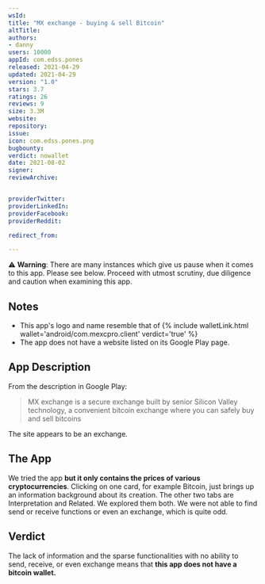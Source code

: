 ```yaml
---
wsId: 
title: "MX exchange - buying & sell Bitcoin"
altTitle: 
authors:
- danny
users: 10000
appId: com.edss.pones
released: 2021-04-29
updated: 2021-04-29
version: "1.0"
stars: 3.7
ratings: 26
reviews: 9
size: 3.3M
website: 
repository: 
issue: 
icon: com.edss.pones.png
bugbounty: 
verdict: nowallet
date: 2021-08-02
signer: 
reviewArchive:


providerTwitter: 
providerLinkedIn: 
providerFacebook: 
providerReddit: 

redirect_from:

---
```



⚠️ **Warning**: There are many instances which give us pause when it comes to this app. Please see below. Proceed with utmost scrutiny, due diligence and caution when examining this app. 

## Notes

- This app's logo and name resemble that of {% include walletLink.html wallet='android/com.mexcpro.client' verdict='true' %}
- The app does not have a website listed on its Google Play page.

## App Description

From the description in Google Play:

> MX exchange is a secure exchange built by senior Silicon Valley technology, a convenient bitcoin exchange where you can safely buy and sell bitcoins

The site appears to be an exchange.

## The App

We tried the app **but it only contains the prices of various cryptocurrencies**. Clicking on one card, for example Bitcoin, just brings up an information background about its creation. The other two tabs are Interpretation and Related. We explored them both. We were not able to find send or receive functions or even an exchange, which is quite odd.

## Verdict

The lack of information and the sparse functionalities with no ability to send, receive, or even exchange means that **this app does not have a bitcoin wallet.**
